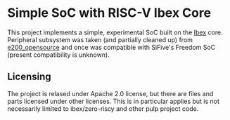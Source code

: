 Simple SoC with RISC-V Ibex Core
================================

This project implements a simple, experimental SoC built on the [Ibex](https://github.com/lowRISC/ibex)
core. Peripheral subsystem was taken (and partially cleaned up) from [e200_opensource](https://github.com/SI-RISCV/e200_opensource)
and once was compatible with SiFive's Freedom SoC (present compatibility is unknown).


Licensing
---------

The project is relased under Apache 2.0 license, but there are files and parts licensed under other licenses.
This is in particular applies but is not necessarily limited to ibex/zero-riscy and other pulp project code.
